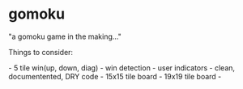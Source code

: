 # gomoku
"a gomoku game in the making..."

<p>Things to consider:</p>
- 5 tile win(up, down, diag)
- win detection
- user indicators
- clean, documentented, DRY code
- 15x15 tile board
- 19x19 tile board
- 